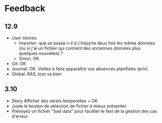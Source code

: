 # Feedback

## 12.9

- User stories:
  - Importer: que se passe-t-il si j'importe deux fois les même données (ou si j'ai un fichier qui contient des anciennes données plus quelques nouvelles) ?
  - Sinon, OK
- Git: OK
- Journal: OK. Veillez à faire apparaître vos absences planifiées (prix)
- Global: RAS, tout va bien

## 3.10

- Story Afficher des séries temporelles = OK
- Juste le bouton de sélection de fichier à mieux présenter.
- Prévoyez un fichier "bad data" pour faciliter le test de la gestion des cas d'erreur
